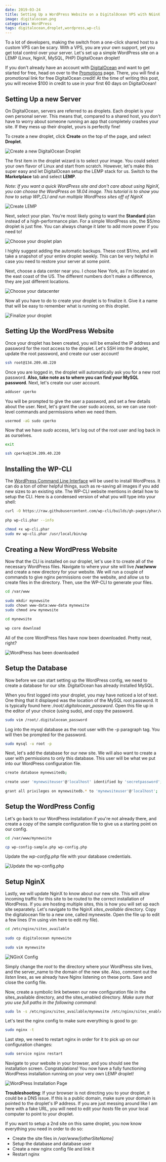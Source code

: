 ```yaml
---
date: 2019-03-24
title: Setting Up a WordPress Website on a DigitalOcean VPS with NGinX and WP-CLI
image: digitalocean.png
categories: WordPress
tags: digitalocean,droplet,wordpress,wp-cli
---
```

To a lot of developers, making the switch from a one-click shared host to a custom VPS can be scary. With a VPS, you are your own support, yet you get total control over your server. Let's set up a simple WordPress site on a LEMP (Linux, NginX, MySQL, PHP) DigitalOcean droplet!

If you don't already have an account with [DigitalOcean](https://www.digitalocean.com) and want to get started for free, head on over to the [Promotions](/promotions) page. There, you will find a promotional link for free DigitalOcean credit! At the time of writing this post, you will receive $100 in credit to use in your first 60 days on DigitalOcean!

## Setting Up a new Server

On DigitalOcean, servers are referred to as droplets. Each droplet is your own personal server. This means that, compared to a shared host, you don't have to worry about someone running an app that completely crashes your site. If they mess up their droplet, yours is perfectly fine!

To create a new droplet, click **Create** on the top of the page, and select **Droplet**.

![Create a new DigitalOcean Droplet](assets/images/create-new-droplet.png)

The first item in the droplet wizard is to select your image. You could select your own flavor of Linux and start from scratch. However, let's make this super easy and let DigitalOcean setup the LEMP stack for us. Switch to the **Marketplace** tab and select **LEMP**.

*Note: If you want a quick WordPress site and don't care about using NginX, you can choose the WordPress on 18.04 image. This tutorial is to show you how to setup WP_CLI and run multiple WordPress sites off of NginX*

![Create LEMP](assets/images/marketplace-lemp.png)

Next, select your plan. You're most likely going to want the **Standard** plan instead of a high-performance plan. For a simple WordPress site, the $5/mo droplet is just fine. You can always change it later to add more power if you need to!

![Choose your droplet plan](assets/images/choose-droplet-plan.png)

I highly suggest adding the automatic backups. These cost $1/mo, and will take a snapshot of your entire droplet weekly. This can be very helpful in case you need to restore your server at some point.

Next, choose a data center near you. I chose New York, as I'm located on the east coast of the US. The different numbers don't make a difference, they are just different locations.

![Choose your datacenter](assets/images/choose-datacenter.png)

Now all you have to do to create your droplet is to finalize it. Give it a name that will be easy to remember what is running on this droplet.

![Finalize your droplet](assets/images/finalize-droplet.png)

## Setting Up the WordPress Website

Once your droplet has been created, you will be emailed the IP address and password for the root access to the droplet. Let's SSH into the droplet, update the root password, and create our user account!

```bash
ssh root@134.209.40.220
```

Once you are logged in, the droplet will automatically ask you for a new root password. **Also, take note as to where you can find your MySQL password**. Next, let's create our user account.

```bash
adduser cperko
```

You will be prompted to give the user a password, and set a few details about the user. Next, let's grant the user sudo access, so we can use root-level commands and permissions when we need them.

```bash
usermod -aG sudo cperko
```

Now that we have *sudo* access, let's log out of the root user and log back in as ourselves.

```bash
exit

ssh cperko@134.209.40.220
```

## Installing the WP-CLI

The [WordPress Command Line Interface](https://wp-cli.org/) will be used to install WordPress. It can do a ton of other helpful things, such as re-saving all images if you add new sizes to an existing site. The WP-CLI website mentions in detail how to setup the CLI. Here is a condensed version of what you will type into your shell:

```bash
curl -O https://raw.githubusercontent.com/wp-cli/builds/gh-pages/phar/wp-cli.phar
 
php wp-cli.phar --info
 
chmod +x wp-cli.phar
sudo mv wp-cli.phar /usr/local/bin/wp
```

## Creating a New WordPress Website

Now that the CLI is installed on our droplet, let's use it to create all of the necessary WordPress files. Navigate to where your site will live **/var/www** and create a new directory for your website. We will run a couple of commands to give nginx permissions over the website, and allow us to create files in the directory. Then, use the WP-CLI to generate your files.

```bash
cd /var/www
 
sudo mkdir mynewsite
sudo chown www-data:www-data mynewsite
sudo chmod a+w mynewsite
 
cd mynewsite
 
wp core download
```

All of the core WordPress files have now been downloaded. Pretty neat, right?

![WordPress has been downloaded](assets/images/wp-downloaded.png)

## Setup the Database

Now before we can start setting up the WordPress config, we need to create a database for our site. DigitalOcean has already installed MySQL.

When you first logged into your droplet, you may have noticed a lot of text. One thing that it displayed was the location of the MySQL root password. It is typically found here: */root/.digitalocean_password*. Open this file up in the editor of your choice (using sudo), and copy the password.

```bash
sudo vim /root/.digitalocean_password
```

Log into the mysql database as the root user with the -p paragraph tag. You will then be prompted for the password.

```bash
sudo mysql -u root -p
```

Next, let's add the database for our new site. We will also want to create a user with permissions to only this database. This user will be what we put into our WordPress configuration file.

```bash
create database mynewsitedb;
 
create user 'mynewsiteuser'@'localhost' identified by 'secretpassword';
 
grant all privileges on mynewsitedb.* to 'mynewsiteuser'@'localhost';
```

## Setup the WordPress Config

Let's go back to our WordPress installation if you're not already there, and create a copy of the sample configuration file to give us a starting point on our config.

```bash
cd /var/www/mynewsite

cp wp-config-sample.php wp-config.php
```

Update the *wp-config.php* file with your database credentials.

![Update the wp-config.php](assets/images/wp-config.png)

## Setup NginX

Lastly, we will update NginX to know about our new site. This will allow incoming traffic for this site to be routed to the correct installation of WordPress. If you are hosting multiple sites, this is how you will set up each site separately. Let's navigate to the NginX *sites_available* directory. Copy the digitalocean file to a new one, called mynewsite. Open the file up to edit a few lines (I'm using vim here to edit my file).

```bash
cd /etc/nginx/sites_available
 
sudo cp digitalocean mynewsite
 
sudo vim mynewsite
```

![NGinX Config](assets/images/nginxconfig.png)

Simply change the *root* to the directory where your WordPress site lives, and the server_name to the domain of the new site. Also, comment out the *listen* lines, as we already have Nginx listening on these ports. Save and close the config file.

Now, create a symbolic link between our new configuration file in the sites_available directory, and the sites_enabled directory. *Make sure that you use full paths in the following command*:

```bash
sudo ln -s /etc/nginx/sites_available/mynewsite /etc/nginx/sites_enabled
```

Let's test the nginx config to make sure everything is good to go:

```bash
sudo nginx -t
```

Last step, we need to restart nginx in order for it to pick up on our configuration changes:

```bash
sudo service nginx restart
```

Navigate to your website in your browser, and you should see the installation screen. Congratulations! You now have a fully functioning WordPress installation running on your very own LEMP droplet!

![WordPress Installation Page](/images/wp-installation-page.png)

**Troubleshooting**: If your browser is not directing you to your droplet, it could be a DNS issue. If this is a public domain, make sure your domain is pointed to the droplet's IP address. If you are just messing around like I am here with a fake URL, you will need to edit your *hosts* file on your local computer to point to your droplet.

If you want to setup a 2nd site on this same droplet, you now know everything you need in order to do so:

* Create the site files in */var/www/[otherSiteName]*
* Setup the database and database user
* Create a new nginx config file and link it
* Restart nginx